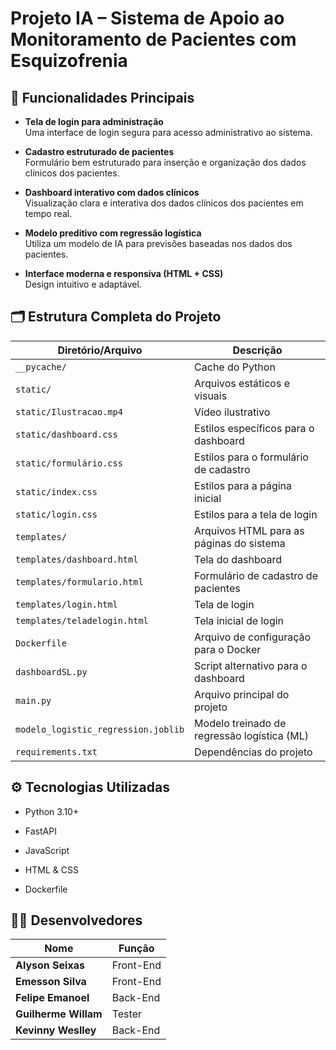 # Projeto IA – Sistema de Apoio ao Monitoramento de Pacientes com Esquizofrenia


## 📌 Funcionalidades Principais

- **Tela de login para administração**  
  Uma interface de login segura para acesso administrativo ao sistema.

- **Cadastro estruturado de pacientes**  
  Formulário bem estruturado para inserção e organização dos dados clínicos dos pacientes.

- **Dashboard interativo com dados clínicos**  
  Visualização clara e interativa dos dados clínicos dos pacientes em tempo real.

- **Modelo preditivo com regressão logística**  
  Utiliza um modelo de IA para previsões baseadas nos dados dos pacientes.

- **Interface moderna e responsiva (HTML + CSS)**  
  Design intuitivo e adaptável.



## 🗂️ Estrutura Completa do Projeto

| Diretório/Arquivo                              | Descrição                                          |
|------------------------------------------------|----------------------------------------------------|
| `__pycache/`                                   | Cache do Python                                    |
| `static/`                                      | Arquivos estáticos e visuais                       |
| `static/Ilustracao.mp4`                        | Vídeo ilustrativo                                  |
| `static/dashboard.css`                         | Estilos específicos para o dashboard               |
| `static/formulário.css`                        | Estilos para o formulário de cadastro              |
| `static/index.css`                             | Estilos para a página inicial                      |
| `static/login.css`                             | Estilos para a tela de login                       |
| `templates/`                                   | Arquivos HTML para as páginas do sistema           |
| `templates/dashboard.html`                     | Tela do dashboard                                  |
| `templates/formulario.html`                    | Formulário de cadastro de pacientes                |
| `templates/login.html`                         | Tela de login                                      |
| `templates/teladelogin.html`                   | Tela inicial de login                              |
| `Dockerfile`                                   | Arquivo de configuração para o Docker              |
| `dashboardSL.py`                               | Script alternativo para o dashboard                |
| `main.py`                                      | Arquivo principal do projeto                       |
| `modelo_logistic_regression.joblib`            | Modelo treinado de regressão logística (ML)       |
| `requirements.txt`                             | Dependências do projeto                            |

## ⚙️ Tecnologias Utilizadas

- Python 3.10+

- FastAPI

- JavaScript

- HTML & CSS

- Dockerfile

## 👨‍💻 Desenvolvedores

| Nome                 | Função      |
|----------------------|-------------|
| **Alyson Seixas**     | Front-End   |
| **Emesson Silva**     | Front-End   |
| **Felipe Emanoel**    | Back-End   |
| **Guilherme Willam**   | Tester    |
| **Kevinny Weslley**  | Back-End |
